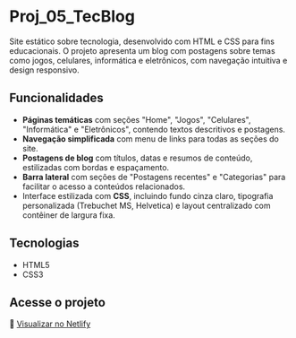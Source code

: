 # Proj_05_TecBlog

Site estático sobre tecnologia, desenvolvido com HTML e CSS para fins educacionais. O projeto apresenta um blog com postagens sobre temas como jogos, celulares, informática e eletrônicos, com navegação intuitiva e design responsivo.

## Funcionalidades

- **Páginas temáticas** com seções "Home", "Jogos", "Celulares", "Informática" e "Eletrônicos", contendo textos descritivos e postagens.
- **Navegação simplificada** com menu de links para todas as seções do site.
- **Postagens de blog** com títulos, datas e resumos de conteúdo, estilizadas com bordas e espaçamento.
- **Barra lateral** com seções de "Postagens recentes" e "Categorias" para facilitar o acesso a conteúdos relacionados.
- Interface estilizada com **CSS**, incluindo fundo cinza claro, tipografia personalizada (Trebuchet MS, Helvetica) e layout centralizado com contêiner de largura fixa.

## Tecnologias

- HTML5
- CSS3

## Acesse o projeto

🔗 [Visualizar no Netlify](https://proj-05-tecblog.netlify.app/)